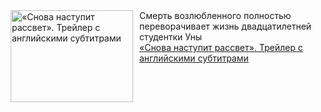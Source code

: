 <!--2025-01-19 11:00:18-->
<div class="yb">
  <div class="rss smaller1 kino_kino"><a href="https://www.kino-teatr.ru/video/45525/" title="«Снова наступит рассвет». Трейлер с английскими субтитрами"><img src="https://www.kino-teatr.ru/video/5/2/45525/poster.jpg" width="196" height="147" align="left" hspace="5" style="margin: 0px 10px 0px 5px" alt="«Снова наступит рассвет». Трейлер с английскими субтитрами"/></a>Смерть возлюбленного полностью переворачивает жизнь двадцатилетней студентки Уны <br><a class="light" href="https://www.kino-teatr.ru/video/45525/">«Снова наступит рассвет». Трейлер с английскими субтитрами</a></div>
</div>
